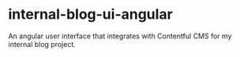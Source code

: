 # internal-blog-ui-angular
An angular user interface that integrates with Contentful CMS for my internal blog project.
